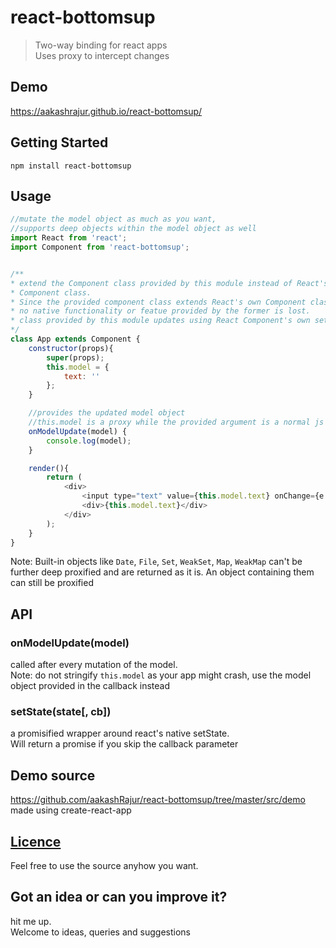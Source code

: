 # react-bottomsup

>Two-way binding for react apps  
Uses proxy to intercept changes

## Demo

https://aakashrajur.github.io/react-bottomsup/

## Getting Started
```
npm install react-bottomsup
```

## Usage
```js
//mutate the model object as much as you want,
//supports deep objects within the model object as well
import React from 'react';
import Component from 'react-bottomsup';


/**
* extend the Component class provided by this module instead of React's own
* Component class.
* Since the provided component class extends React's own Component class,
* no native functionality or featue provided by the former is lost.
* class provided by this module updates using React Component's own setState
*/
class App extends Component {
    constructor(props){
        super(props);
        this.model = {
            text: ''
        };
    }

    //provides the updated model object
    //this.model is a proxy while the provided argument is a normal js object
    onModelUpdate(model) {
        console.log(model);
    }

    render(){
        return (
            <div>
                <input type="text" value={this.model.text} onChange={e => this.model.text = e.target.value}/>
                <div>{this.model.text}</div>
            </div>
        );
    }
}
```

Note: Built-in objects like ```Date```, ```File```, ```Set```, ```WeakSet```, ```Map```, ```WeakMap``` can't be further deep proxified and are returned as it is. An object containing them can still be proxified
## API

### onModelUpdate(model)

called after every mutation of the model.   
Note: do not stringify ```this.model``` as your app might crash, use the model object provided in the callback instead


### setState(state[, cb])

a promisified wrapper around react's native setState.  
Will return a promise if you skip the callback parameter


## Demo source
https://github.com/aakashRajur/react-bottomsup/tree/master/src/demo  
made using create-react-app

## [Licence](https://github.com/aakashRajur/react-bottomsup/blob/master/LICENCE)
Feel free to use the source anyhow you want.  


## Got an idea or can you improve it?
hit me up.  
Welcome to ideas, queries and suggestions